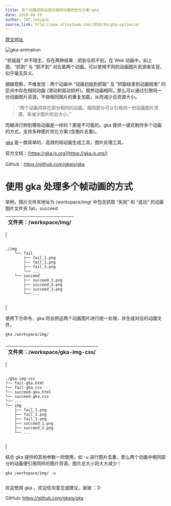 ```yaml
---
title: 多个动画间存在部分相同动画的优化方案:gka
date: 2018-04-29
author: TAT.joeyguo
source_link: http://www.alloyteam.com/2018/04/gka-optimize/
---
```


[原文地址](https://github.com/gkajs/gka/wiki/%E5%A4%9A%E4%B8%AA%E5%8A%A8%E7%94%BB%E9%97%B4%E5%AD%98%E5%9C%A8%E9%83%A8%E5%88%86%E7%9B%B8%E5%90%8C%E5%8A%A8%E7%94%BB%E7%9A%84%E4%BC%98%E5%8C%96%E6%96%B9%E6%A1%88:gka)

![gka-animation](https://user-images.githubusercontent.com/10385585/39403647-31b92066-4bb3-11e8-9881-f181bb125354.gif)

“抓娃娃” 并不陌生，存在两种结果：抓到与抓不到。在 Web 动画中，如上图，“抓到” 与 “抓不到” 对应着两个动画，可以使用不同的动画图片资源来实现，似乎毫无异义。

细做观察，不难发现：两个动画中 “动画初始到抓取” 及 “抓取结束到动画结束” 的区间中存在相同动画 (滑动和晃动抓杆)。既然动画相同，那么可以通过引用同一份动画图片资源，不做相同图片的重复加载，从而减少总资源大小。

> “两个动画间存在部分相同的动画，相同部分可以引用同一份动画图片资源，来减少图片的总大小。”

肉眼进行辨别哪些动画是一样的？那是不可能的。gka 提供一键式制作多个动画的方式，支持多种图片优化方案 (含图片去重)。

[gka](https://github.com/joeyguo/gka) 是一款简单的、高效的帧动画生成工具，图片处理工具。

官方文档：[https://gka.js.org](https://gka.js.org/)

Github：<https://github.com/gkajs/gka>

# 使用 gka 处理多个帧动画的方式

举例，图片文件夹地址为 /workspace/img/ 中包含抓取 “失败” 和 “成功” 的动画图片文件夹 fail，succeed

| 文件夹：/workspace/img/ |
| ------------------- |

\| 

     
    ./img
        └── fail
            ├── fail_1.png
            ├── fail_2.png
            ├── fail_3.png
            └── ...
        └── succeed
            ├── succeed_1.png
            ├── succeed_2.png
            ├── succeed_3.png
            └── ...
     

 \|

使用下方命令，gka 将会把这两个动画图片进行统一处理，并生成对应的动画文件。

    gka /workspace/img/
     

| 文件夹：/workspace/gka-img-css/ |
| --------------------------- |

\| 

     
    ./gka-img-css
    └── fail-gka.html
    └── fail-gka.css
    └── succeed-gka.html
    └── succeed-gka.css
    └── ...
    └── img
        ├── fail_1.png
        ├── fail_2.png
        ├── fail_3.png
        ├── succeed_1.png
        ├── succeed_2.png
        └── ...
     

 \|

结合 gka 提供的其他参数一同使用，如 -u 进行图片去重，那么两个动画中相同部分的动画便引用同样的图片资源，图片总大小将大大减少！

    gka /workspace/img/ -u
     

欢迎使用 gka ，欢迎任何意见或建议，谢谢 ：D

GitHub: <https://github.com/gkajs/gka>
